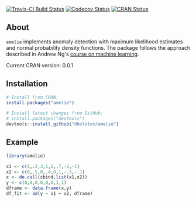 
<!-- README.md is generated from README.Rmd. Please edit that file -->
[![Travis-CI Build Status](https://travis-ci.org/dbolotov/anode.svg?branch=master)](https://travis-ci.org/dbolotov/anode) [![Codecov Status](https://codecov.io/github/codecov/example-r/branch/master/graphs/badge.svg)](https://codecov.io/github/codecov/example-r) [![CRAN Status](https://www.r-pkg.org/badges/version/amelie)](https://cran.r-project.org/package=amelie)

About
-----

`amelie` implements anomaly detection with maximum likelihood estimates and normal probability density functions. The package follows the approach described in Andrew Ng's [course on machine learning](https://www.coursera.org/learn/machine-learning).

Current CRAN version: 0.0.1

Installation
------------

``` r
# Install from CRAN:
install.packages("amelie")

# Install latest changes from GitHub:
# install.packages("devtools")
devtools::install_github("dbolotov/amelie")
```

Example
-------

``` r
library(amelie)

x1 <- c(1,.2,3,1,1,.7,-2,-1)
x2 <- c(0,.5,0,.4,0,1,-.3,-.1)
x <- do.call(cbind,list(x1,x2))
y <- c(0,0,0,0,0,0,1,1)
dframe <- data.frame(x,y)
df_fit <- ad(y ~ x1 + x2, dframe)
```
